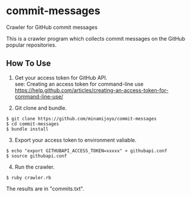 # commit-messages

Crawler for GitHub commit messages

This is a crawler program which collects commit messages on the GitHub popular repositories.

## How To Use
1. Get your access token for GitHub API.  
see: Creating an access token for command-line use   https://help.github.com/articles/creating-an-access-token-for-command-line-use/

2. Git clone and bundle.
```
$ git clone https://github.com/minamijoyo/commit-messages
$ cd commit-messages
$ bundle install
```

3. Export your access token to environment valiable.
```
$ echo "export GITHUBAPI_ACCESS_TOKEN=xxxxx" > githubapi.conf
$ source githubapi.conf
```

4. Run the crawler.
```
$ ruby crawler.rb
```
The results are in "commits.txt".
